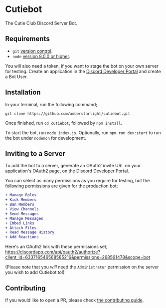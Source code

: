 # Cutiebot

The Cutie Club Discord Server Bot.

## Requirements

- `git` [version control](https://git-scm.com/).
- `node` [version 8.0.0 or higher](https://nodejs.org).

You will also need a token, if you want to stage the bot on your own server for testing. Create an application in the [Discord Developer Portal](https://discordapp.com/developers) and create a Bot User.

## Installation

In your terminal, run the following command;

```
git clone https://github.com/amberstarlight/cutiebot.git
```

Once finished, run `cd cutiebot`, followed by `npm install`.

To start the bot, run `node index.js`.
Optionally, run `npm run dev:start` to run the bot under `nodemon` for development.

## Inviting to a Server

To add the bot to a server, generate an OAuth2 invite URL on your application's OAuth2 page, on the Discord Developer Portal.

You can select as many permissions as you require for testing, but the following permissions are given for the production bot;

```diff
+ Manage Roles  
+ Kick Members  
+ Ban Members  
+ View Channels  
+ Send Messages  
+ Manage Messages  
+ Embed Links  
+ Attach Files  
+ Read Message History  
+ Add Reactions
```

Here's an OAuth2 link with these permissions set; https://discordapp.com/api/oauth2/authorize?client_id=633716546568585216&permissions=268561478&scope=bot

(Please note that you *will* need the `Administrator` permission on the server you wish to add Cutiebot to!)

## Contributing

If you would like to open a PR, please check [the contributing guide](https://github.com/amberstarlight/cutiebot/blob/master/CONTRIBUTING.md).
